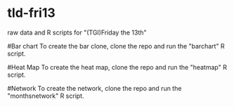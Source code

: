 # tld-fri13
raw data and R scripts for "(TGI)Friday the 13th"

#Bar chart
To create the bar clone, clone the repo and run the "barchart" R script.

#Heat Map
To create the heat map, clone the repo and run the "heatmap" R script.

#Network
To create the network, clone the repo and run the "monthsnetwork" R script.
